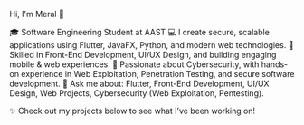 Hi, I'm Meral 👋


🎓 Software Engineering Student at AAST
💻 I create secure, scalable applications using Flutter, JavaFX, Python, and modern web technologies.
🎨 Skilled in Front-End Development, UI/UX Design, and building engaging mobile & web experiences.
🔐 Passionate about Cybersecurity, with hands-on experience in Web Exploitation, Penetration Testing, and secure software development.
💬 Ask me about: Flutter, Front-End Development, UI/UX Design, Web Projects, Cybersecurity (Web Exploitation, Pentesting).

✨ Check out my projects below to see what I’ve been working on!
